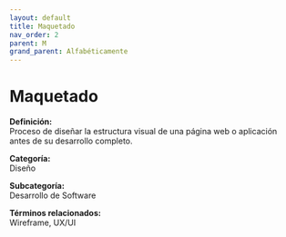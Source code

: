 ```yaml
---
layout: default
title: Maquetado
nav_order: 2
parent: M
grand_parent: Alfabéticamente
---
```


# Maquetado

**Definición:**  
Proceso de diseñar la estructura visual de una página web o aplicación antes de su desarrollo completo.

**Categoría:**  
Diseño  

**Subcategoría:**  
Desarrollo de Software

**Términos relacionados:**  
Wireframe, UX/UI
